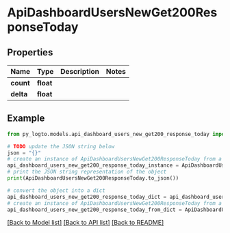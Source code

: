 # ApiDashboardUsersNewGet200ResponseToday


## Properties

Name | Type | Description | Notes
------------ | ------------- | ------------- | -------------
**count** | **float** |  | 
**delta** | **float** |  | 

## Example

```python
from py_logto.models.api_dashboard_users_new_get200_response_today import ApiDashboardUsersNewGet200ResponseToday

# TODO update the JSON string below
json = "{}"
# create an instance of ApiDashboardUsersNewGet200ResponseToday from a JSON string
api_dashboard_users_new_get200_response_today_instance = ApiDashboardUsersNewGet200ResponseToday.from_json(json)
# print the JSON string representation of the object
print(ApiDashboardUsersNewGet200ResponseToday.to_json())

# convert the object into a dict
api_dashboard_users_new_get200_response_today_dict = api_dashboard_users_new_get200_response_today_instance.to_dict()
# create an instance of ApiDashboardUsersNewGet200ResponseToday from a dict
api_dashboard_users_new_get200_response_today_from_dict = ApiDashboardUsersNewGet200ResponseToday.from_dict(api_dashboard_users_new_get200_response_today_dict)
```
[[Back to Model list]](../README.md#documentation-for-models) [[Back to API list]](../README.md#documentation-for-api-endpoints) [[Back to README]](../README.md)


